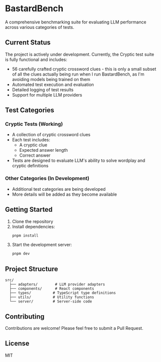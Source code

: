 # BastardBench

A comprehensive benchmarking suite for evaluating LLM performance across various categories of tests.

## Current Status

The project is actively under development. Currently, the Cryptic test suite is fully functional and includes:

- 56 carefully crafted cryptic crossword clues - this is only a small subset of all the clues actually being run when I run BastardBench, as I'm avoiding models being trained on them 
- Automated test execution and evaluation
- Detailed logging of test results
- Support for multiple LLM providers

## Test Categories

### Cryptic Tests (Working)
- A collection of cryptic crossword clues
- Each test includes:
  - A cryptic clue
  - Expected answer length
  - Correct answer
- Tests are designed to evaluate LLM's ability to solve wordplay and cryptic definitions

### Other Categories (In Development)
- Additional test categories are being developed
- More details will be added as they become available

## Getting Started

1. Clone the repository
2. Install dependencies:
   ```bash
   pnpm install
   ```
3. Start the development server:
   ```bash
   pnpm dev
   ```

## Project Structure

```
src/
  ├── adapters/        # LLM provider adapters
  ├── components/      # React components
  ├── types/          # TypeScript type definitions
  ├── utils/          # Utility functions
  └── server/         # Server-side code
```

## Contributing

Contributions are welcome! Please feel free to submit a Pull Request.

## License

MIT

